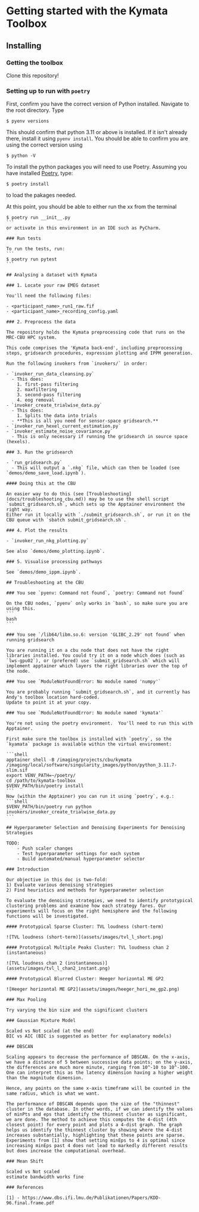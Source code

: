 # Getting started with the Kymata Toolbox

## Installing

### Getting the toolbox

Clone this repository!

### Setting up to run with `poetry`

First, confirm you have the correct version of Python installed. Navigate to the root directory. Type
```
$ pyenv versions
```
This should confirm that python 3.11 or above is installed. If it isn't already there,
install it using `pyenv install`. You should be able to confirm
you are using the correct version using 

```
$ python -V
```
To install the python packages you will need to use Poetry. Assuming you have installed [Poetry](https://python-poetry.org/docs/#installing-with-the-official-installer), 
type:
```
$ poetry install
```
to load the pakages needed.

At this point, you should be able to either run the xx from the terminal
````
$ poetry run __init__.py
```
or activate in this environment in an IDE such as PyCharm.

### Run tests

To run the tests, run:
```
$ poetry run pytest
```

## Analysing a dataset with Kymata

### 1. Locate your raw EMEG dataset

You'll need the following files:

- <participant_name>_run1_raw.fif
- <participant_name>_recording_config.yaml

### 2. Preprocess the data

The repository holds the Kymata preprocessing code that runs on the MRC-CBU HPC system.

This code comprises the 'Kymata back-end', including preprocessing steps, gridsearch procedures, expression plotting and IPPM generation.

Run the following invokers from `invokers/` in order:

- `invoker_run_data_cleansing.py`
  - This does:
    1. first-pass filtering 
    2. maxfiltering
    3. second-pass filtering
    4. eog removal
- `invoker_create_trialwise_data.py`
  - This does:
    1. Splits the data into trials
  - **This is all you need for sensor-space gridsearch.**
- `invoker_run_hexel_current_estimation.py`
- `invoker_estimate_noise_covariance.py`
  - This is only necessary if running the gridsearch in source space (hexels).

### 3. Run the gridsearch

- `run_gridsearch.py`
  - This will output a `.nkg` file, which can then be loaded (see `demos/demo_save_load.ipynb`).

#### Doing this at the CBU

An easier way to do this (see [Troubleshooting](docs/troubleshooting_cbu.md)) may be to use the shell script `submit_gridsearch.sh`, which sets up the Apptainer environment the right way.
Either run it locally with `./submit_gridsearch.sh`, or run it on the CBU queue with `sbatch submit_gridsearch.sh`.

### 4. Plot the results

- `invoker_run_nkg_plotting.py`

See also `demos/demo_plotting.ipynb`.

### 5. Visualise processing pathways

See `demos/demo_ippm.ipynb`.

## Troubleshooting at the CBU

### You see `pyenv: Command not found`, `poetry: Command not found`

On the CBU nodes, `pyenv` only works in `bash`, so make sure you are using this.
```
bash
```

### You see `/lib64/libm.so.6: version 'GLIBC_2.29' not found` when running gridsearch

You are running it on a cbu node that does not have the right libraries installed. You could try it on a node which does (such as `lws-gpu02`), or (prefered) use `submit_gridsearch.sh` which will implement apptainer which layers the right libraries over the top of the node. 

### You see `ModuleNotFoundError: No module named 'numpy'`

You are probably running `submit_gridsearch.sh`, and it currently has Andy's toolbox location hard-coded.
Update to point it at your copy.

### You see `ModuleNotFoundError: No module named 'kymata'`

You're not using the poetry environment.  You'll need to run this with Apptainer.

First make sure the toolbox is installed with `poetry`, so the `kyamata` package is available within the virtual environment:

```shell
apptainer shell -B /imaging/projects/cbu/kymata /imaging/local/software/singularity_images/python/python_3.11.7-slim.sif
export VENV_PATH=~/poetry/
cd /path/to/kymata-toolbox
$VENV_PATH/bin/poetry install
```
Now (within the Apptainer) you can run it using `poetry`, e.g.:
```shell
$VENV_PATH/bin/poetry run python invokers/invoker_create_trialwise_data.py
```

## Hyperparameter Selection and Denoising Experiments for Denoising Strategies

TODO:
    - Push scaler changes
    - Test hyperparameter settings for each system
    - Build automated/manual hyperparameter selector

### Introduction

Our objective in this doc is two-fold:
1) Evaluate various denoising strategies
2) Find heuristics and methods for hyperparameter selection

To evaluate the denoising strategies, we need to identify prototypical clustering problems and examine how each strategy fares. Our experiments will focus on the right hemisphere and the following functions will be investigated.

#### Prototypical Sparse Cluster: TVL loudness (short-term)

![TVL loudness (short-term)](assets/images/tvl_l_short.png)

#### Prototypical Multiple Peaks Cluster: TVL loudness chan 2 (instantaneous)

![TVL loudness chan 2 (instantaneous)](assets/images/tvl_l_chan2_instant.png)

#### Prototypical Blurred Cluster: Heeger horizontal ME GP2

![Heeger horizontal ME GP2](assets/images/heeger_hori_me_gp2.png)

### Max Pooling

Try varying the bin size and the significant clusters

### Gaussian Mixture Model

Scaled vs Not scaled (at the end)
BIC vs AIC (BIC is suggested as better for explanatory models)

### DBSCAN

Scaling appears to decrease the performance of DBSCAN. On the x-axis, we have a distance of 5 between successive data points; on the y-axis, the differences are much more minute, ranging from 10^-10 to 10^-100. One can interpret this as the latency dimension having a higher weight than the magnitude dimension. 

Hence, any points on the same x-axis timeframe will be counted in the same radius, which is what we want. 

The performance of DBSCAN depends upon the size of the "thinnest" cluster in the database. In other words, if we can identify the values of minPts and eps that identify the thinnest cluster as significant, we are done. The method to achieve this computes the 4-dist (4th closest point) for every point and plots a 4-dist graph. The graph helps us identify the thinnest cluster by showing where the 4-dist increases substantially, highlighting that these points are sparse. Experiments from [1] show that setting minEps to 4 is optimal since increasing minEps past 4 does not lead to markedly different results but does increase the computational overhead. 

### Mean Shift

Scaled vs Not scaled
estimate bandwidth works fine

### References

[1] - https://www.dbs.ifi.lmu.de/Publikationen/Papers/KDD-96.final.frame.pdf